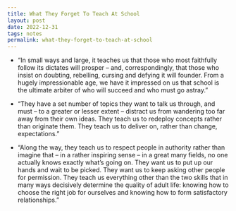 ```yaml
---
title: What They Forget To Teach At School
layout: post
date: 2022-12-31
tags: notes
permalink: what-they-forget-to-teach-at-school
---
```

<ul><li><p class="body"><span>“In small ways and large, it teaches us that those who most faithfully follow its dictates will prosper – and, correspondingly, that those who insist on doubting, rebelling, cursing and defying it will founder. From a hugely impressionable age, we have it impressed on us that school is the ultimate arbiter of who will succeed and who must go astray.”</span></p></li><li><p class="body"><span>“They have a set number of topics they want to talk us through, and must – to a greater or lesser extent – distract us from wandering too far away from their own ideas. They teach us to redeploy concepts rather than originate them. They teach us to deliver on, rather than change, expectations.”</span></p></li><li><p class="body"><span>“Along the way, they teach us to respect people in authority rather than imagine that – in a rather inspiring sense – in a great many fields, no one actually knows exactly what’s going on. They want us to put up our hands and wait to be picked. They want us to keep asking other people for permission. They teach us everything other than the two skills that in many ways decisively determine the quality of adult life: knowing how to choose the right job for ourselves and knowing how to form satisfactory relationships.”</span></p></li></ul>